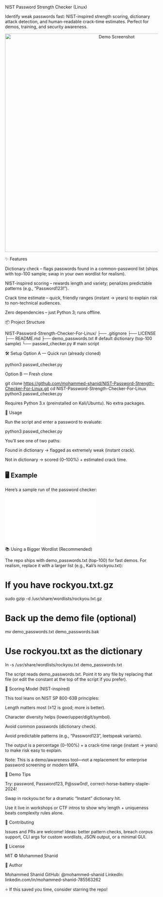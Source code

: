 NIST Password Strength Checker (Linux)






Identify weak passwords fast: NIST-inspired strength scoring, dictionary attack detection, and human-readable crack-time estimates. Perfect for demos, training, and security awareness.

<p align="center"> <img src="demo.png" alt="Demo Screenshot" width="720"> </p>
✨ Features

Dictionary check – flags passwords found in a common-password list (ships with top-100 sample; swap in your own wordlist for realism).

NIST-inspired scoring – rewards length and variety; penalizes predictable patterns (e.g., “Password123!”).

Crack time estimate – quick, friendly ranges (instant → years) to explain risk to non-technical audiences.

Zero dependencies – just Python 3; runs offline.

📦 Project Structure

NIST-Password-Strength-Checker-For-Linux/
├── .gitignore
├── LICENSE
├── README.md
├── demo_passwords.txt       # default dictionary (top-100 sample)
└── passwd_checker.py        # main script

🛠️ Setup
Option A — Quick run (already cloned)

python3 passwd_checker.py


Option B — Fresh clone

git clone https://github.com/mohammed-shanid/NIST-Password-Strength-Checker-For-Linux.git
cd NIST-Password-Strength-Checker-For-Linux
python3 passwd_checker.py

Requires Python 3.x (preinstalled on Kali/Ubuntu). No extra packages.

🚀 Usage

Run the script and enter a password to evaluate:


python3 passwd_checker.py


You’ll see one of two paths:

Found in dictionary → flagged as extremely weak (instant crack).

Not in dictionary → scored (0–100%) + estimated crack time.

## 🖥 Example

Here’s a sample run of the password checker:

![Password Checker Demo](passwd_checker.py)


📚 Using a Bigger Wordlist (Recommended)

The repo ships with demo_passwords.txt (top-100) for fast demos.
For realism, replace it with a larger list (e.g., Kali’s rockyou.txt):

# If you have rockyou.txt.gz
sudo gzip -d /usr/share/wordlists/rockyou.txt.gz

# Back up the demo file (optional)
mv demo_passwords.txt demo_passwords.bak

# Use rockyou.txt as the dictionary
ln -s /usr/share/wordlists/rockyou.txt demo_passwords.txt

The script reads demo_passwords.txt. Point it to any file by replacing that file (or edit the constant at the top of the script if you prefer).

🧠 Scoring Model (NIST-inspired)

This tool leans on NIST SP 800-63B principles:

Length matters most (≥12 is good; more is better).

Character diversity helps (lower/upper/digit/symbol).

Avoid common passwords (dictionary check).

Avoid predictable patterns (e.g., “Password123”, leetspeak variants).

The output is a percentage (0–100%) + a crack-time range (instant → years) to make risk easy to explain.

Note: This is a demo/awareness tool—not a replacement for enterprise password screening or modern MFA.

🧪 Demo Tips

Try: password, Password123, P@ssw0rd!, correct-horse-battery-staple-2024!

Swap in rockyou.txt for a dramatic “Instant” dictionary hit.

Use it live in workshops or CTF intros to show why length + uniqueness beats complexity rules alone.

🤝 Contributing

Issues and PRs are welcome! Ideas: better pattern checks, breach corpus support, CLI args for custom wordlists, JSON output, or a minimal GUI.

📄 License

MIT © Mohammed Shanid

👋 Author

Mohammed Shanid
GitHub: @mohammed-shanid
LinkedIn: linkedin.com/in/mohammed-shanid-785563262

⭐ If this saved you time, consider starring the repo!
